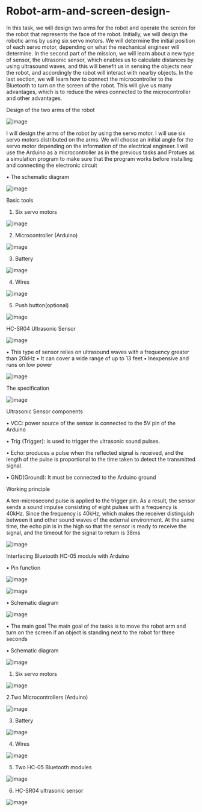 # Robot-arm-and-screen-design-


In this task, we will design two arms for the robot and operate the screen for the robot that represents the face of the robot. Initially, we will design the robotic arms by using six servo motors. We will determine the initial position of each servo motor, depending on what the mechanical engineer will determine. In the second part of the mission, we will learn about a new type of sensor, the ultrasonic sensor, which enables us to calculate distances by using ultrasound waves, and this will benefit us in sensing the objects near the robot, and accordingly the robot will interact with nearby objects. In the last section, we will learn how to connect the microcontroller to the Bluetooth to turn on the screen of the robot. This will give us many advantages, which is to reduce the wires connected to the microcontroller and other advantages.



Design of the two arms of the robot


![image](https://user-images.githubusercontent.com/85449693/126074563-3b24258a-4240-4e1b-923a-6bd34e2b04f6.png)


I will design the arms of the robot by using the servo motor. I will use six servo motors distributed on the arms. We will choose an initial angle for the servo motor depending on the information of the electrical engineer. I will use the Arduino as a microcontroller as in the previous tasks and Protues as a simulation program to make sure that the program works before installing and connecting the electronic circuit


•	The schematic diagram 

![image](https://user-images.githubusercontent.com/85449693/126074582-263822fb-5c56-4ac7-aa2d-3a0e5ba08928.png)


Basic tools
1.	Six servo motors


![image](https://user-images.githubusercontent.com/85449693/126074603-fd2e4ecc-d7bf-4b16-a25d-ed6cc1fbe307.png)



2.	Microcontroller (Arduino)

![image](https://user-images.githubusercontent.com/85449693/126074617-1d9bca39-9709-4257-9bd9-aa819ce9edb7.png)




3.	Battery 

![image](https://user-images.githubusercontent.com/85449693/126074622-732a614b-92b8-4161-ba86-1d2ae05a3ac5.png)




4.	Wires 


![image](https://user-images.githubusercontent.com/85449693/126074629-7b866bea-d32a-4f0d-a542-e9079b287318.png)



5.	Push button(optional)

![image](https://user-images.githubusercontent.com/85449693/126074637-a523bc43-c24d-4e53-a38e-4baa48121ce2.png)




HC-SR04 Ultrasonic Sensor


![image](https://user-images.githubusercontent.com/85449693/126735480-dde366f2-cc03-4299-bb09-ed5b3b1f1134.png)


•	This type of sensor relies on ultrasound waves with a frequency greater than 20kHz 
•	It can cover a wide range of up to 13 feet 
•	Inexpensive and runs on low power


![image](https://user-images.githubusercontent.com/85449693/126735509-7abcda60-fb1d-461c-9b91-66a6ffcecf3f.png)


The specification 



![image](https://user-images.githubusercontent.com/85449693/126735542-7225e9b2-64c6-410d-b31d-e317997f8b38.png)



 Ultrasonic Sensor components

•	VCC: power source of the sensor is connected to the 5V pin of the Arduino

•	Trig (Trigger): is used to trigger the ultrasonic sound pulses.

•	Echo: produces a pulse when the reflected signal is received, and the length of the pulse is proportional to the time taken to detect the transmitted signal.

•	GND(Ground): It must be connected to the Arduino ground



Working principle


A ten-microsecond pulse is applied to the trigger pin. As a result, the sensor sends a sound impulse consisting of eight pulses with a frequency is 40kHz. Since the frequency is 40kHz, which makes the receiver distinguish between it and other sound waves of the external environment. At the same time, the echo pin is in the high so that the sensor is ready to receive the signal, and the timeout for the signal to return is 38ms 


![image](https://user-images.githubusercontent.com/85449693/126735607-577e1619-5466-4bad-93ca-839db0eac5e6.png)


Interfacing Bluetooth HC-05 module with Arduino 


•	Pin function 

![image](https://user-images.githubusercontent.com/85449693/126840088-f42982c9-8bf5-4ae2-877a-ecc85e523c5c.png)

![image](https://user-images.githubusercontent.com/85449693/126840178-7543f0b2-44f2-4d19-a26d-d1fd51210ba1.png)


•	Schematic diagram 

![image](https://user-images.githubusercontent.com/85449693/126840228-4db499d5-0579-4385-8ea8-99f0ecaa6ae3.png)



•	The main goal
The main goal of the tasks is to move the robot arm and turn on the screen if an object is standing next to the robot for three seconds


•	Schematic diagram 

![image](https://user-images.githubusercontent.com/85449693/126840265-3062680f-41e2-439e-9468-1470b9663ab4.png)



1.	Six servo motors

![image](https://user-images.githubusercontent.com/85449693/126840333-76d5b693-f770-41a5-8e4c-c95e92fab5c2.png)




2.Two	Microcontrollers (Arduino)

![image](https://user-images.githubusercontent.com/85449693/126840402-f7c67159-4e28-4042-8d1c-0a84d38d098a.png)




3.	Battery 

![image](https://user-images.githubusercontent.com/85449693/126840422-0c55b53d-77eb-4a31-88db-0f408f8e007d.png)



4.	Wires 

![image](https://user-images.githubusercontent.com/85449693/126840431-75316900-ba0f-488a-a8f5-d27985c3b675.png)



5.	Two HC-05 Bluetooth modules 

![image](https://user-images.githubusercontent.com/85449693/126840454-d20d8eba-9c04-4bc2-8459-c47518fa35e9.png)




6.	HC-SR04 ultrasonic sensor


![image](https://user-images.githubusercontent.com/85449693/126840471-ae3dc858-acef-40c4-b4b0-8db24dfe789f.png)










